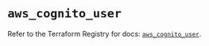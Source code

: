 # `aws_cognito_user`

Refer to the Terraform Registry for docs: [`aws_cognito_user`](https://registry.terraform.io/providers/hashicorp/aws/5.59.0/docs/resources/cognito_user).
